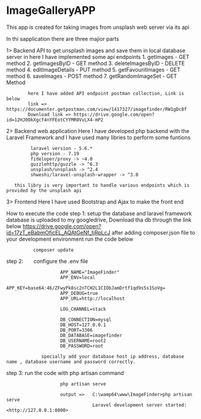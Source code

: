 # ImageGalleryAPP
This app is created for taking images from unsplash web server via its api

In thi sapplication there are three majior parts 

1> Backend API to get unsplash images and save them in local database server in here I have implemented some api endpoints
            1. getImages - GET method
            2. getImagesByID - GET method
            3. deleteImagesByID - DELETE method
            4. editImageDetails - PUT method
            5. getFavouritImages - GET method
            6. saveImages - POST method
            7. getRandomImageSet - GET Method
            
            here I have added API endpoint postman collection, Link is below
            link => https://documenter.getpostman.com/view/1417327/imagefinder/RW1gDc8f
            Download link => https://drive.google.com/open?id=12HJ0OkXgcf4nYFEotCYYMR0VvLX4-mP2

2> Backend web application
      Here I have developed php backend with the Laravel Framework and I have used many libries to perform some funtions
            
             laravel version - 5.6.*
             php version - 7.19
             fideloper/proxy -> ~4.0
             guzzlehttp/guzzle -> ^6.3
             unsplash/unsplash -> ^2.4
             shweshi/laravel-unsplash-wrapper -> ^3.0    
                  
       this libry is very important to handle various endpoints which is provided by the unsplash api
       
 3> Frontend 
        Here I have used Bootstrap and Ajax to make the front end
        
How to execute the code
step 1:
              setup the database and laravel framework
              database is uploaded to my googledrive, Download tha db through the link below
              https://drive.google.com/open?id=17zT_eBabmOficEL_AQAtGeNf_tjRpLcJ
              after adding composer.json file to your development environment run the code below
              
              composer update
              
step 2:       configure the .env file 
                        
                        APP_NAME="ImageFinder"
                        APP_ENV=local
                        APP_KEY=base64:46/ZFwyPk8sc2nTCH2L1CIObJamDrtf1qd9s5s1SoVg=
                        APP_DEBUG=true
                        APP_URL=http://localhost

                        LOG_CHANNEL=stack

                        DB_CONNECTION=mysql
                        DB_HOST=127.0.0.1
                        DB_PORT=3306
                        DB_DATABASE=imagefinder
                        DB_USERNAME=root2
                        DB_PASSWORD=root
                        
                 specially add your database host ip address, database name , database username and password correctly.
step 3:
              run the code with php artisan command
                        
                        php artisan serve
                        
                        output =>   C:\wamp64\www\ImageFinder>php artisan serve
                                    Laravel development server started: <http://127.0.0.1:8000>

                                  
 
 
